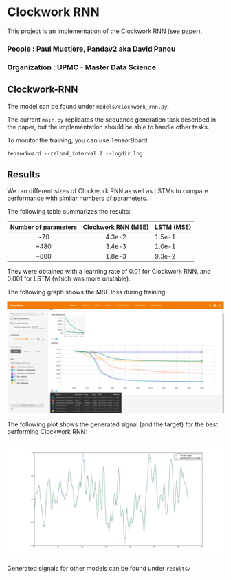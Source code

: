 # Clockwork RNN

This project is an implementation of the Clockwork RNN
(see [paper](https://arxiv.org/abs/1402.3511)).

### People : Paul Mustière, Pandav2 aka David Panou
### Organization : UPMC - Master Data Science

## Clockwork-RNN

The model can be found under `models/clockwork_rnn.py`.

The current `main.py` replicates the sequence generation task
described in the paper, but the implementation should be able
to handle other tasks.

To monitor the training, you can use TensorBoard:
```
tensorboard --reload_interval 2 --logdir log
```

## Results

We ran different sizes of Clockwork RNN as well as LSTMs to compare performance
with similar numbers of parameters.

The following table summarizes the results:

| Number of parameters | Clockwork RNN (MSE) | LSTM (MSE) |
|:--------------------:|:-------------------:|------------|
|          ~70         |        4.3e-2       | 1.5e-1     |
|         ~480         |        3.4e-3       | 1.0e-1     |
|         ~800         |        1.8e-3       | 9.3e-2     |

They were obtained with a learning rate of 0.01 for Clockwork RNN,
and 0.001 for LSTM (which was more unstable).

The following graph shows the MSE loss during training:

![Graph of loss during training](results/training.png)

The following plot shows the generated signal (and the target)
for the best performing Clockwork RNN:

![Plot of generated signal](results/cwrnn_802.png)

Generated signals for other models can be found under `results/`
